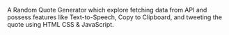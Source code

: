 A Random Quote Generator which explore fetching data from API and possess features like Text-to-Speech, Copy to Clipboard, and tweeting the quote using HTML CSS & JavaScript.

